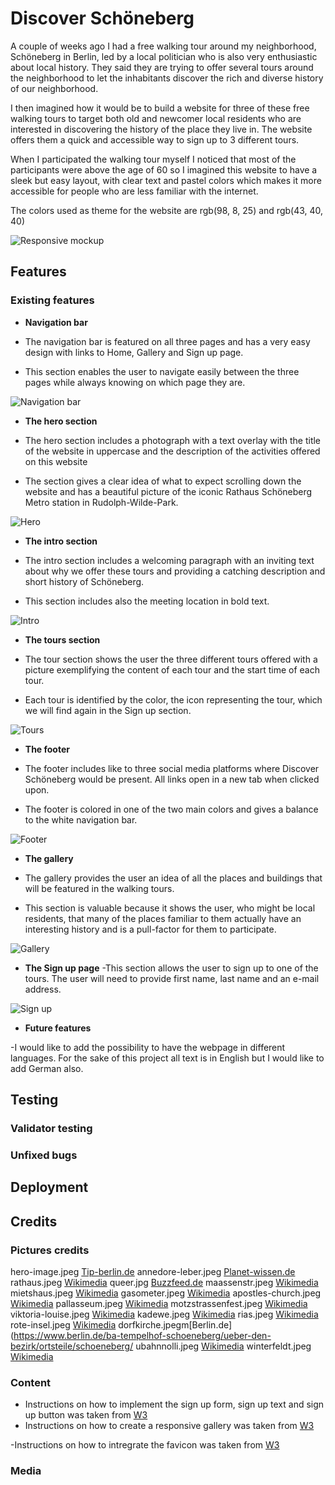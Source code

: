 # Discover Schöneberg

A couple of weeks ago I had a free walking tour around my neighborhood, Schöneberg in Berlin, led by a local politician who is also very enthusiastic about local history. They said they are trying to offer several tours around the neighborhood to let the inhabitants discover the rich and diverse history of our neighborhood.

I then imagined how it would be to build a website for three of these free walking tours to target both old and newcomer local residents who are interested in discovering the history of the place they live in. The website offers them a quick and accessible way to sign up to 3 different tours.

When I participated the walking tour myself I noticed that most of the participants were above the age of 60 so I imagined this website to have a sleek but easy layout, with clear text and pastel colors which makes it more accessible for people who are less familiar with the internet.

The colors used as theme for the website are rgb(98, 8, 25) and rgb(43, 40, 40)

![Responsive mockup](https://github.com/AlessandroRossi87/project1discoverschoneberg/blob/main/assets/readmeimgs/mockup.png)

## Features

### Existing features

- **Navigation bar**

- The navigation bar is featured on all three pages and has a very easy design with links to Home, Gallery and Sign up page.
- This section enables the user to navigate easily between the three pages while always knowing on which page they are.

![Navigation bar](https://github.com/AlessandroRossi87/project1discoverschoneberg/blob/main/assets/readmeimgs/navbar.png)

- **The hero section**

- The hero section includes a photograph with a text overlay with the title of the website in uppercase and the description of the activities offered on this website
- The section gives a clear idea of what to expect scrolling down the website and has a beautiful picture of the iconic Rathaus Schöneberg Metro station in Rudolph-Wilde-Park.

![Hero](https://github.com/AlessandroRossi87/project1discoverschoneberg/blob/main/assets/readmeimgs/hero.png)

- **The intro section**

- The intro section includes a welcoming paragraph with an inviting text about why we offer these tours and providing a catching description and short history of Schöneberg.
- This section includes also the meeting location in bold text.

![Intro](https://github.com/AlessandroRossi87/project1discoverschoneberg/blob/main/assets/readmeimgs/intro.png)

- **The tours section**

- The tour section shows the user the three different tours offered with a picture exemplifying the content of each tour and the start time of each tour.
- Each tour is identified by the color, the icon representing the tour, which we will find again in the Sign up section.

![Tours](https://github.com/AlessandroRossi87/project1discoverschoneberg/blob/main/assets/readmeimgs/tours.png)

- **The footer**

- The footer includes like to three social media platforms where Discover Schöneberg would be present. All links open in a new tab when clicked upon.
- The footer is colored in one of the two main colors and gives a balance to the white navigation bar.

![Footer](https://github.com/AlessandroRossi87/project1discoverschoneberg/blob/main/assets/readmeimgs/footer.png)

- **The gallery**

- The gallery provides the user an idea of all the places and buildings that will be featured in the walking tours.
- This section is valuable because it shows the user, who might be local residents, that many of the places familiar to them actually have an interesting history and is a pull-factor for them to participate.

![Gallery](https://github.com/AlessandroRossi87/project1discoverschoneberg/blob/main/assets/readmeimgs/gallery.png)

- **The Sign up page**
  -This section allows the user to sign up to one of the tours. The user will need to provide first name, last name and an e-mail address.

![Sign up](https://github.com/AlessandroRossi87/project1discoverschoneberg/blob/main/assets/readmeimgs/signup.png)

- **Future features**

-I would like to add the possibility to have the webpage in different languages. For the sake of this project all text is in English but I would like to add German also.

## Testing

### Validator testing

### Unfixed bugs

## Deployment

## Credits

### Pictures credits

hero-image.jpeg [Tip-berlin.de](https://www.tip-berlin.de/wp-content/uploads/2021/02/imago0093698374h-viennaslide-scaled.jpg)
annedore-leber.jpeg [Planet-wissen.de](https://www.planet-wissen.de/geschichte/nationalsozialismus/attentat_auf_hitler/attentat-annedore-leber-100.html)
rathaus.jpeg [Wikimedia](https://upload.wikimedia.org/wikipedia/commons/7/76/Berlin_schoeneberg_belziger_26.10.2012_11-53-22_ShiftN.jpg)
queer.jpg [Buzzfeed.de](https://www.buzzfeed.de/news/pride-month-2022-an-staatlichen-gebaeuden-sollen-regenbogenflaggen-haengen-symbolpolitik-91493876.html)
maassenstr.jpeg [Wikimedia](https://upload.wikimedia.org/wikipedia/commons/3/3c/Maa%C3%9Fenstra%C3%9Fe_in_Berlin-Sch%C3%B6neberg.jpg)
mietshaus.jpeg [Wikimedia](https://upload.wikimedia.org/wikipedia/commons/8/85/Grunewaldstra%C3%9Fe_78_-_Akazienstra%C3%9Fe_18.jpg)
gasometer.jpeg [Wikimedia](https://upload.wikimedia.org/wikipedia/commons/7/74/Schoeneberg_albertstrasse_winter_16.02.2009_15-26-30.JPG)
apostles-church.jpeg [Wikimedia](https://upload.wikimedia.org/wikipedia/commons/9/90/12Apostles_Church_B-Schoeneberg_02.jpg)
pallasseum.jpeg [Wikimedia](https://upload.wikimedia.org/wikipedia/commons/5/5a/Pallasseum_Berlin_Blick_vom_Kleistpark.jpg)
motzstrassenfest.jpeg [Wikimedia](https://upload.wikimedia.org/wikipedia/commons/2/23/Motzstrassenfest2006.jpg)
viktoria-louise.jpeg [Wikimedia](https://upload.wikimedia.org/wikipedia/commons/3/3d/Berlin%2C_Schoeneberg%2C_Viktoria-Luise-Platz.jpg)
kadewe.jpeg [Wikimedia](https://upload.wikimedia.org/wikipedia/commons/8/8a/2015-03-19_Berlin_KaDeWe_anagoria.JPG)
rias.jpeg [Wikimedia](https://upload.wikimedia.org/wikipedia/commons/0/0a/Geb%C3%A4ude_des_RIAS_und_Deutschlandradio_Kultur_in_Berlin_Sch%C3%B6neberg_2012.jpg)
rote-insel.jpeg [Wikimedia](https://de.wikipedia.org/wiki/Berlin-Sch%C3%B6neberg#/media/Datei:Rote_Insel19.JPG)
dorfkirche.jpegm[Berlin.de](https://www.berlin.de/ba-tempelhof-schoeneberg/ueber-den-bezirk/ortsteile/schoeneberg/
ubahnnolli.jpeg [Wikimedia](https://en.wikipedia.org/wiki/Nollendorfplatz_%28Berlin_U-Bahn%29#/media/File:Berlin_-_U-Bahnhof_Nollendorfplatz,_13-12-2020_by_Marek_%C5%9Aliwecki.jpg)
winterfeldt.jpeg [Wikimedia](https://upload.wikimedia.org/wikipedia/commons/e/eb/Sch%C3%B6neberg_Winterfeldtplatz_Markt.JPG)

### Content

- Instructions on how to implement the sign up form, sign up text and sign up button was taken from [W3](https://www.w3schools.com/html/html_forms.asp)
- Instructions on how to create a responsive gallery was taken from [W3](https://www.w3schools.com/css/tryit.asp?filename=trycss3_flexbox_image_gallery)

-Instructions on how to intregrate the favicon was taken from [W3](https://www.w3schools.com/html/html_favicon.asp)

### Media
